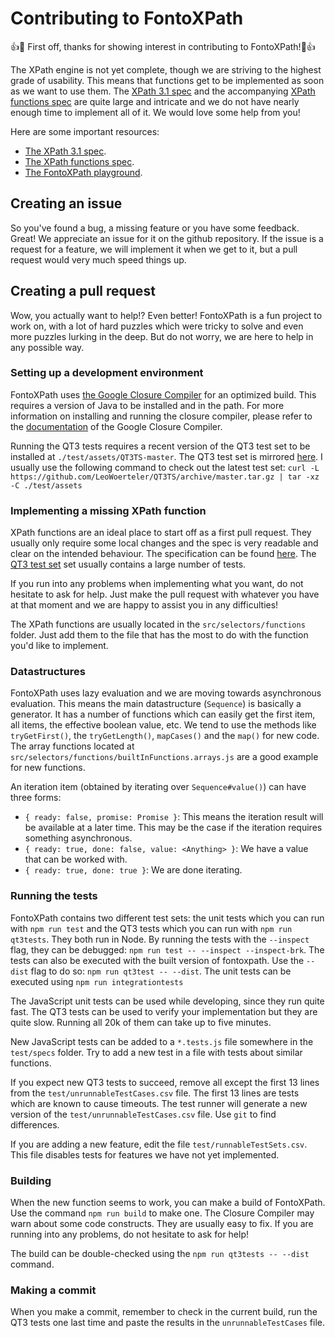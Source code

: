 # Contributing to FontoXPath

:+1::tada: First off, thanks for showing interest in contributing to
FontoXPath!:tada::+1:

The XPath engine is not yet complete, though we are striving to the
highest grade of usability. This means that functions get to be
implemented as soon as we want to use them. The [XPath 3.1
spec](https://www.w3.org/TR/xpath-31/) and the accompanying [XPath
functions spec](https://www.w3.org/TR/xpath-functions-31/) are quite
large and intricate and we do not have nearly enough time to implement
all of it. We would love some help from you!

Here are some important resources:

- [The XPath 3.1 spec](https://www.w3.org/TR/xpath-31/).
- [The XPath functions
  spec](https://www.w3.org/TR/xpath-functions-31/).
- [The FontoXPath playground](https://xpath.playground.fontoxml.com/).

## Creating an issue

So you've found a bug, a missing feature or you have some
feedback. Great! We appreciate an issue for it on the github
repository. If the issue is a request for a feature, we will implement
it when we get to it, but a pull request would very much speed things
up.

## Creating a pull request

Wow, you actually want to help!? Even better! FontoXPath is a fun
project to work on, with a lot of hard puzzles which were tricky to
solve and even more puzzles lurking in the deep. But do not worry, we
are here to help in any possible way.

### Setting up a development environment

FontoXPath uses [the Google Closure
Compiler](https://github.com/google/closure-compiler) for an optimized
build. This requires a version of Java to be installed and in the
path. For more information on installing and running the closure
compiler, please refer to the
[documentation](https://developers.google.com/closure/compiler/) of
the Google Closure Compiler.

Running the QT3 tests requires a recent version of the QT3 test set to
be installed at `./test/assets/QT3TS-master`. The QT3 test set is
mirrored [here](https://github.com/LeoWoerteler/QT3TS/). I usually use
the following command to check out the latest test set: `curl -L
https://github.com/LeoWoerteler/QT3TS/archive/master.tar.gz | tar -xz
-C ./test/assets`

### Implementing a missing XPath function

XPath functions are an ideal place to start off as a first pull
request. They usually only require some local changes and the spec is
very readable and clear on the intended behaviour. The specification
can be found [here](https://www.w3.org/TR/xpath-functions-31/). The
[QT3 test set](https://dev.w3.org/2011/QT3-test-suite/) set usually
contains a large number of tests.

If you run into any problems when implementing what you want, do not
hesitate to ask for help. Just make the pull request with whatever you
have at that moment and we are happy to assist you in any
difficulties!

The XPath functions are usually located in the
`src/selectors/functions` folder. Just add them to the file that has
the most to do with the function you'd like to implement.

### Datastructures

FontoXPath uses lazy evaluation and we are moving towards asynchronous
evaluation. This means the main datastructure (`Sequence`) is
basically a generator. It has a number of functions which can easily
get the first item, all items, the effective boolean value, etc. We
tend to use the methods like `tryGetFirst()`, the `tryGetLength()`,
`mapCases()` and the `map()` for new code. The array functions located
at `src/selectors/functions/builtInFunctions.arrays.js` are a good
example for new functions.

An iteration item (obtained by iterating over `Sequence#value()`) can
have three forms:

- `{ ready: false, promise: Promise }`: This means the iteration
  result will be available at a later time. This may be the case if
  the iteration requires something asynchronous.
- `{ ready: true, done: false, value: <Anything> }`: We have a value
  that can be worked with.
- `{ ready: true, done: true }`: We are done iterating.

### Running the tests

FontoXPath contains two different test sets: the unit tests which you
can run with `npm run test` and the QT3 tests which you can run with
`npm run qt3tests`. They both run in Node. By running the tests with
the `--inspect` flag, they can be debugged: `npm run test -- --inspect
--inspect-brk`. The tests can also be executed with the built version
of fontoxpath. Use the `--dist` flag to do so: `npm run qt3test --
--dist`. The unit tests can be executed using `npm run integrationtests`

The JavaScript unit tests can be used while developing, since they run
quite fast. The QT3 tests can be used to verify your implementation
but they are quite slow. Running all 20k of them can take up to five
minutes.

New JavaScript tests can be added to a `*.tests.js` file somewhere in
the `test/specs` folder. Try to add a new test in a file with tests
about similar functions.

If you expect new QT3 tests to succeed, remove all except the first 13
lines from the `test/unrunnableTestCases.csv` file. The first 13 lines
are tests which are known to cause timeouts. The test runner will
generate a new version of the `test/unrunnableTestCases.csv` file. Use
`git` to find differences.

If you are adding a new feature, edit the file
`test/runnableTestSets.csv`. This file disables tests for features we
have not yet implemented.

### Building

When the new function seems to work, you can make a build of
FontoXPath. Use the command `npm run build` to make one. The Closure
Compiler may warn about some code constructs. They are usually easy to
fix. If you are running into any problems, do not hesitate to ask for
help!

The build can be double-checked using the `npm run qt3tests -- --dist`
command.

### Making a commit

When you make a commit, remember to check in the current build, run
the QT3 tests one last time and paste the results in the
`unrunnableTestCases` file.
